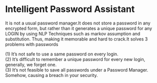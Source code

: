 # Intelligent Password Assistant
It is not a usual password manager.It does not store a password in any encrypted form, but rather than it generates a unique password for any LOGIN by using NLP Techniques such as markov assumption and substitution.
Thus, making it memorable and hard to crack.It solves 3 problems with passwords

(1) It’s not safe to use a same password on every login.    
(2) It’s difficult to remember a unique password for every new login, generally, we forget one.  
(3) It’s not feasible to save all passwords under a Password Manager. Somehow, causing a breach in your security.  
